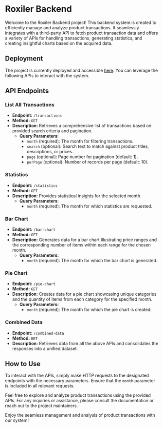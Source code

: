 # Roxiler Backend

Welcome to the Roxiler Backend project! This backend system is created to efficiently manage and analyze product transactions. It seamlessly integrates with a third-party API to fetch product transaction data and offers a variety of APIs for handling transactions, generating statistics, and creating insightful charts based on the acquired data.

## Deployment

The project is currently deployed and accessible [here](#). You can leverage the following APIs to interact with the system.

## API Endpoints

### List All Transactions

- **Endpoint:** `/transactions`
- **Method:** `GET`
- **Description:** Retrieves a comprehensive list of transactions based on provided search criteria and pagination.
  - **Query Parameters:**
    - `month` (required): The month for filtering transactions.
    - `search` (optional): Search text to match against product titles, descriptions, or prices.
    - `page` (optional): Page number for pagination (default: 1).
    - `perPage` (optional): Number of records per page (default: 10).

### Statistics

- **Endpoint:** `/statistics`
- **Method:** `GET`
- **Description:** Provides statistical insights for the selected month.
  - **Query Parameters:**
    - `month` (required): The month for which statistics are requested.

### Bar Chart

- **Endpoint:** `/bar-chart`
- **Method:** `GET`
- **Description:** Generates data for a bar chart illustrating price ranges and the corresponding number of items within each range for the chosen month.
  - **Query Parameters:**
    - `month` (required): The month for which the bar chart is generated.

### Pie Chart

- **Endpoint:** `/pie-chart`
- **Method:** `GET`
- **Description:** Creates data for a pie chart showcasing unique categories and the quantity of items from each category for the specified month.
  - **Query Parameters:**
    - `month` (required): The month for which the pie chart is created.

### Combined Data

- **Endpoint:** `/combined-data`
- **Method:** `GET`
- **Description:** Retrieves data from all the above APIs and consolidates the responses into a unified dataset.

## How to Use

To interact with the APIs, simply make HTTP requests to the designated endpoints with the necessary parameters. Ensure that the `month` parameter is included in all relevant requests.

Feel free to explore and analyze product transactions using the provided APIs. For any inquiries or assistance, please consult the documentation or reach out to the project maintainers.

Enjoy the seamless management and analysis of product transactions with our system!

